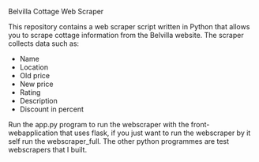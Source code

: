 Belvilla Cottage Web Scraper

This repository contains a web scraper script written in Python that allows you to scrape cottage information from the Belvilla website. The scraper collects data such as: 
- Name
- Location
- Old price
- New price
- Rating
- Description
- Discount in percent

Run the app.py program to run the webscraper with the front-webapplication that uses flask, if you just want to run the webscraper by it self run the webscraper_full.
The other python programmes are test webscrapers that I built.

